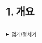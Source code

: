 # 1. 개요
```

```
<details>
<summary>접기/펼치기</summary>

### 1. 
<details>


# 2. 나는 무엇을 했는가?
```

```
<details>
<summary>접기/펼치기</summary>

### 1. 
<details>

# 3. 나는 무엇을 배웠는가?
```

```
<details>
<summary>접기/펼치기</summary>

### 1. 
<details>

# 4. 개선점
```

```
<details>
<summary>접기/펼치기</summary>

### 1. 
<details>


